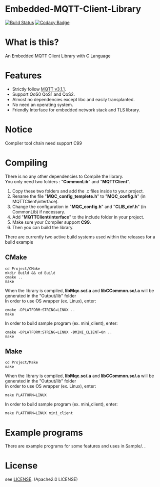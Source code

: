 # Embedded-MQTT-Client-Library

[![Build Status](https://travis-ci.com/otakann/Embedded-MQTT-Client-Library.svg?branch=master)](https://travis-ci.com/otakann/Embedded-MQTT-Client-Library)
[![Codacy Badge](https://api.codacy.com/project/badge/Grade/72dc2efaf7334dfa8a3783159f8b7869)](https://www.codacy.com/app/otakann/Embedded-Websocket-Client-Library?utm_source=github.com&amp;utm_medium=referral&amp;utm_content=otakann/Embedded-Websocket-Client-Library&amp;utm_campaign=Badge_Grade)

# What is this?
An Embedded MQTT Client Library with C Language

# Features
* Strictly follow [MQTT v3.1.1](http://docs.oasis-open.org/mqtt/mqtt/v3.1.1/os/mqtt-v3.1.1-os.html).
* Support QoS0 QoS1 and QoS2.
* Almost no dependencies except libc and easily transplanted.
* No need an operating system.
* Friendly Interface for embedded network stack and TLS library.

# Notice
Compiler tool chain need support C99 

# Compiling
There is no any other dependencies to Compile the library.  
You only need two folders : "**CommonLib**" and "**MQTTClient**".
1. Copy these two folders and add the .c files inside to your project.
2. Rename the file "**MQC_config_templete.h**" to "**MQC_config.h**" (in MQTTClient\interface).
3. Change the configuration in "**MQC_config.h**" and "**CLIB_def.h**" (in CommonLib) if necessary.
4. Add "**MQTTClient\interface**" to the include folder in your project.
5. Make sure your Compiler support **C99**.
6. Then you can build the library.

There are currently two active build systems used within the releases for a build example
## CMake
```
cd Project/CMake
mkdir Build && cd Build
cmake ..
make
```
When the library is compiled, **libMqc.so/.a** and **libCCommon.so/.a** will be generated in the "Output/lib" folder  
In order to use OS wrapper (ex. Linux), enter:  
```
cmake -DPLATFORM:STRING=LINUX ..
make
```
In order to build sample program (ex. mini_client), enter: 
```
cmake -DPLATFORM:STRING=LINUX -DMINI_CLIENT=On ..
make
```
## Make
```
cd Project/Make
make
```
When the library is compiled, **libMqc.so/.a** and **libCCommon.so/.a** will be generated in the "Output/lib" folder  
In order to use OS wrapper (ex. Linux), enter:  
```
make PLATFORM=LINUX
```
In order to build sample program (ex. mini_client), enter: 
```
make PLATFORM=LINUX mini_client
```

# Example programs
There are example programs for some features and uses in Sample/. .  

# License
see [LICENSE](./LICENSE). (Apache2.0 LICENSE)
